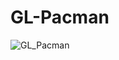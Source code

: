 # GL-Pacman

![GL_Pacman](https://user-images.githubusercontent.com/62807226/104834917-e6928e80-58c8-11eb-94ab-a184c6ac5916.gif)
